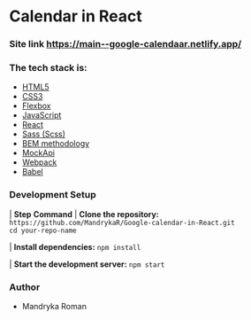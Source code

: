 # Calendar in React

### Site link https://main--google-calendaar.netlify.app/

### The tech stack is:

- [HTML5](https://en.wikipedia.org/wiki/HTML5)
- [CSS3](https://en.wikipedia.org/wiki/Cascading_Style_Sheets)
- [Flexbox](https://en.wikipedia.org/wiki/CSS_Flexible_Box_Layout)
- [JavaScript](https://learnjavascript.online/)
- [React](https://react.dev/)
- [Sass (Scss)](https://sass-lang.com/)
- [BEM methodology](https://en.bem.info/methodology/)
- [MockApi](https://www.mockapi.com/)
- [Webpack](https://webpack.js.org/)
- [Babel](https://babeljs.io/)


### Development Setup

| **Step**                                **Command**
| **Clone the repository:**              `https://github.com/MandrykaR/Google-calendar-in-React.git` <br> `cd your-repo-name`

| **Install dependencies:**               `npm install` 

| **Start the development server:**       `npm start`

### Author

- Mandryka Roman
